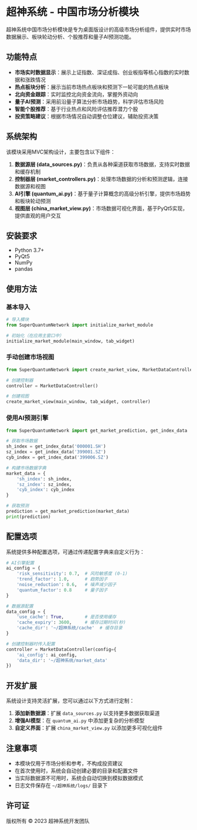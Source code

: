 # 超神系统 - 中国市场分析模块

超神系统中国市场分析模块是专为桌面版设计的高级市场分析组件，提供实时市场数据展示、板块轮动分析、个股推荐和量子AI预测功能。

## 功能特点

- **市场实时数据显示**：展示上证指数、深证成指、创业板指等核心指数的实时数据和涨跌情况
- **热点板块分析**：展示当前市场热点板块和预测下一轮可能的热点板块
- **北向资金跟踪**：实时监控北向资金流向，掌握外资动向
- **量子AI预测**：采用前沿量子算法分析市场趋势，科学评估市场风险
- **智能个股推荐**：基于行业热点和风险评估推荐潜力个股
- **投资策略建议**：根据市场情况自动调整仓位建议，辅助投资决策

## 系统架构

该模块采用MVC架构设计，主要包含以下组件：

1. **数据源层 (data_sources.py)**：负责从各种渠道获取市场数据，支持实时数据和缓存机制
2. **控制器层 (market_controllers.py)**：处理市场数据的分析和预测逻辑，连接数据源和视图
3. **AI引擎 (quantum_ai.py)**：基于量子计算概念的高级分析引擎，提供市场趋势和板块轮动预测
4. **视图层 (china_market_view.py)**：市场数据可视化界面，基于PyQt5实现，提供直观的用户交互

## 安装要求

- Python 3.7+
- PyQt5
- NumPy
- pandas

## 使用方法

### 基本导入

```python
# 导入模块
from SuperQuantumNetwork import initialize_market_module

# 初始化（在应用主窗口中）
initialize_market_module(main_window, tab_widget)
```

### 手动创建市场视图

```python
from SuperQuantumNetwork import create_market_view, MarketDataController

# 创建控制器
controller = MarketDataController()

# 创建视图
create_market_view(main_window, tab_widget, controller)
```

### 使用AI预测引擎

```python
from SuperQuantumNetwork import get_market_prediction, get_index_data

# 获取市场数据
sh_index = get_index_data('000001.SH')
sz_index = get_index_data('399001.SZ')
cyb_index = get_index_data('399006.SZ')

# 构建市场数据字典
market_data = {
    'sh_index': sh_index,
    'sz_index': sz_index,
    'cyb_index': cyb_index
}

# 获取预测
prediction = get_market_prediction(market_data)
print(prediction)
```

## 配置选项

系统提供多种配置选项，可通过传递配置字典来自定义行为：

```python
# AI引擎配置
ai_config = {
    'risk_sensitivity': 0.7,  # 风险敏感度 (0-1)
    'trend_factor': 1.0,      # 趋势因子
    'noise_reduction': 0.6,   # 噪声减少因子
    'quantum_factor': 0.8     # 量子因子
}

# 数据源配置
data_config = {
    'use_cache': True,        # 是否使用缓存
    'cache_expiry': 3600,     # 缓存过期时间(秒)
    'cache_dir': '~/超神系统/cache'  # 缓存目录
}

# 创建控制器时传入配置
controller = MarketDataController(config={
    'ai_config': ai_config,
    'data_dir': '~/超神系统/market_data'
})
```

## 开发扩展

系统设计支持灵活扩展，您可以通过以下方式进行定制：

1. **添加新数据源**：扩展 `data_sources.py` 以支持更多数据获取渠道
2. **增强AI模型**：在 `quantum_ai.py` 中添加更复杂的分析模型
3. **自定义界面**：扩展 `china_market_view.py` 以添加更多可视化组件

## 注意事项

- 本模块仅用于市场分析和参考，不构成投资建议
- 在首次使用时，系统会自动创建必要的目录和配置文件
- 当实际数据源不可用时，系统会自动切换到模拟数据模式
- 日志文件保存在 `~/超神系统/logs/` 目录下

## 许可证

版权所有 © 2023 超神系统开发团队 